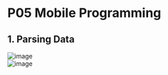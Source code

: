 # P05 Mobile Programming
## 1. Parsing Data<br>
![image](https://github.com/user-attachments/assets/26a514be-67e2-42a6-8ad2-fc4f80c32cee)<br>
![image](https://github.com/user-attachments/assets/f2fcb8d2-81bc-4d8b-8181-acae7f681af7)<br>

